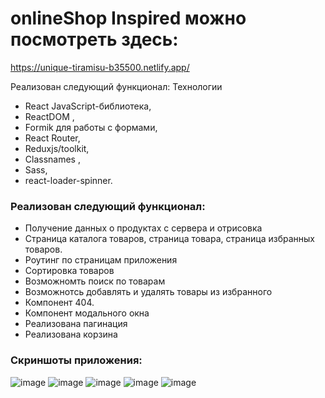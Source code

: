 # onlineShop Inspired можно посмотреть здесь: 
https://unique-tiramisu-b35500.netlify.app/

Реализован следующий функционал: Технологии
- React JavaScript-библиотека,
- ReactDOM ,
- Formik для работы с формами,
- React Router,
- Reduxjs/toolkit,
- Classnames ,
- Sass,
- react-loader-spinner.


### Реализован следующий функционал:

- Получение данных о продуктах с сервера и отрисовка
- Страница каталога товаров, страница товара, страница избранных товаров.
- Роутинг по страницам приложения
- Сортировка товаров 
- Возможномть поиск по товарам
- Возможнотсь добавлять и удалять товары из избранного
- Компонент 404.
- Компонент модального окна
- Реализована пагинация
- Реализована корзина

### Скриншоты приложения:
![image](https://github.com/Kalliacto/onlineShop_Inspired/assets/98468178/ed916d58-78e2-4a6a-8242-c2a1175ffc41)
![image](https://github.com/Kalliacto/onlineShop_Inspired/assets/98468178/348bc8af-698d-4b61-a054-da2a54a5a18c)
![image](https://github.com/Kalliacto/onlineShop_Inspired/assets/98468178/acf1c06c-1de6-44a1-b1c9-114b64df8dd4)
![image](https://github.com/Kalliacto/onlineShop_Inspired/assets/98468178/bf100ef3-143c-421f-b2a0-9d8606f4a2ea)
![image](https://github.com/Kalliacto/onlineShop_Inspired/assets/98468178/945d5c85-cd76-4fdc-aa4f-c458471be718)
